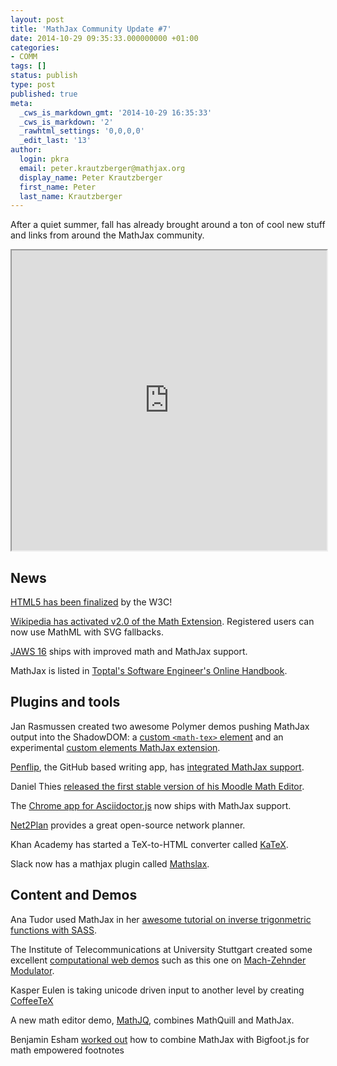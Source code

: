 ```yaml
---
layout: post
title: 'MathJax Community Update #7'
date: 2014-10-29 09:35:33.000000000 +01:00
categories:
- COMM
tags: []
status: publish
type: post
published: true
meta:
  _cws_is_markdown_gmt: '2014-10-29 16:35:33'
  _cws_is_markdown: '2'
  _rawhtml_settings: '0,0,0,0'
  _edit_last: '13'
author:
  login: pkra
  email: peter.krautzberger@mathjax.org
  display_name: Peter Krautzberger
  first_name: Peter
  last_name: Krautzberger
---
```


After a quiet summer, fall has already brought around a ton of cool new stuff and links from around the MathJax community.

<iframe src="http://mathjax.dropmark.com/200117" width="100%" height="480" scrolling="yes"></iframe>

## News

[HTML5 has been finalized](http://www.w3.org/blog/news/archives/4167) by the W3C!

[Wikipedia has activated v2.0 of the Math Extension](https://lists.wikimedia.org/pipermail/wikitech-l/2014-October/079144.html). Registered users can now use MathML with SVG fallbacks.

[JAWS 16](http://www2.freedomscientific.com/downloads/JAWS/JAWS-whats-new.asp) ships with improved math and MathJax support.

MathJax is listed in [Toptal's Software Engineer's Online Handbook](http://www.toptal.com/handbook).

## Plugins and tools

Jan Rasmussen created two awesome Polymer demos pushing MathJax output into the ShadowDOM: a [custom `<math-tex>` element](https://github.com/janmarthedal/math-tex) and an experimental [custom elements MathJax extension](https://github.com/janmarthedal/mathjax-extension-custom-elements).

[Penflip](https://www.penflip.com/), the GitHub based writing app, has [integrated MathJax support](https://www.penflip.com/blog/mathjax-integration).

Daniel Thies [released the first stable version of his Moodle Math Editor](https://github.com/dthies/moodle-editor_tinymce-mathslate/releases/).

The [Chrome app for Asciidoctor.js](https://chrome.google.com/webstore/detail/asciidoctorjs-live-previe/iaalpfgpbocpdfblpnhhgllgbdbchmia?hl=fr) now ships with MathJax support.

[Net2Plan](http://www.net2plan.com/index.php) provides a great open-source network planner.

Khan Academy has started a TeX-to-HTML converter called [KaTeX](https://khan.github.io/KaTeX/).

Slack now has a mathjax plugin called [Mathslax](https://github.com/peterldowns/mathslax).

## Content and Demos

Ana Tudor used MathJax in her [awesome tutorial on inverse trigonmetric functions with SASS](http://thesassway.com/advanced/inverse-trigonometric-functions-with-sass).

The Institute of Telecommunications at University Stuttgart created some excellent [computational web demos](http://www.inue.uni-stuttgart.de/lehre/demo.html) such as this one on [Mach-Zehnder Modulator](http://webdemo.inue.uni-stuttgart.de/webdemos/02_lectures/uebertragungstechnik_2/mach_zehnder_modulator/index.php?id=0).

Kasper Eulen is taking unicode driven input to another level by creating [CoffeeTeX](http://kasperpeulen.github.io/CoffeeTeX/)

A new math editor demo, [MathJQ](http://www.mathjq.com/math-editor/), combines MathQuill and MathJax.

Benjamin Esham [worked out](http://esham.io/2014/07/mathjax-and-bigfoot) how to combine MathJax with Bigfoot.js for math empowered footnotes